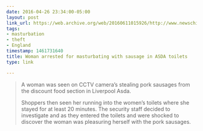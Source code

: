 ```yaml
---
date: 2016-04-26 23:34:00-05:00
layout: post
link_url: https://web.archive.org/web/20160611015926/http://www.newschicken.com/woman-arrested-for-masturbating-with-sausage-in-asda-toilets/
tags:
- masturbation
- theft
- England
timestamp: 1461731640
title: Woman arrested for masturbating with sausage in ASDA toilets
type: link

---
```

> A woman was seen on CCTV camera’s stealing pork sausages from the
discount food section in Liverpool Asda.
>
> Shoppers then seen her running into the women’s toilets where she stayed
for at least 20 minutes. The security staff decided to investigate and as
they entered the toilets and were shocked to discover the woman was
pleasuring herself with the pork sausages.
